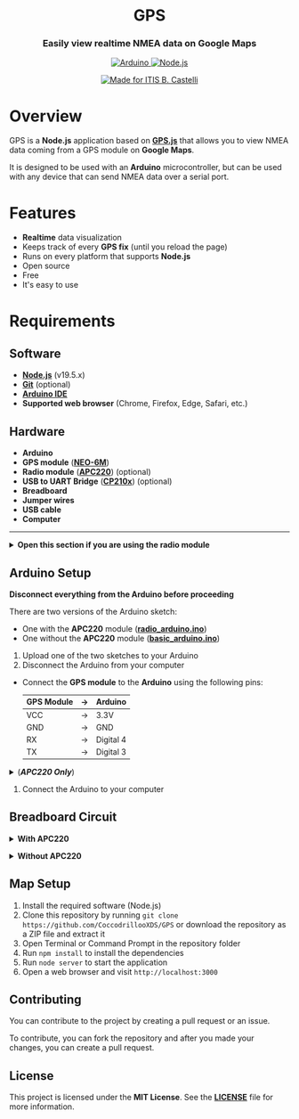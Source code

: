 <h1 align="center">GPS</h1>
<h3 align="center">Easily view realtime NMEA data on Google Maps</h2>
<p></p>
<p align="center">
<a href="https://www.arduino.cc/"><img src="https://img.shields.io/badge/Arduino-00979D?style=for-the-badge&logo=Arduino&logoColor=white" alt="Arduino">
<a href="https://nodejs.org"><img src="https://img.shields.io/badge/Node.js-43853D?style=for-the-badge&logo=node.js&logoColor=white" alt="Node.js">
</a></p>
<p align="center">
<a href="https://www.iiscastelli.edu.it/Pager.aspx?Page=mainpage"><img src="https://img.shields.io/badge/Made_For-ITIS_B._Castelli-blue?style=for-the-badge" alt="Made for ITIS B. Castelli"></a>

# Overview
GPS is a **Node.js** application based on **[GPS.js](https://github.com/infusion/GPS.js)** that allows you to view NMEA data coming from a GPS module on **Google Maps**. 

It is designed to be used with an **Arduino** microcontroller, but can be used with any device that can send NMEA data over a serial port.

# Features
- **Realtime** data visualization
- Keeps track of every **GPS fix** (until you reload the page)
- Runs on every platform that supports **Node.js**
- Open source
- Free
- It's easy to use

# Requirements
## Software
- **[Node.js](https://nodejs.org)** (v19.5.x)
- **[Git](https://git-scm.com/)** (optional)
- **[Arduino IDE](https://www.arduino.cc/en/software)**
- **Supported web browser** (Chrome, Firefox, Edge, Safari, etc.)

## Hardware
- **Arduino**
- **GPS module** (**[NEO-6M](https://amzn.eu/d/0F55El5)**)
- **Radio module** (**[APC220](https://www.dfrobot.com/product-57.html)**) (optional)
- **USB to UART Bridge** (**[CP210x](https://www.aliexpress.com/item/32505898388.html)**) (optional)
- **Breadboard**
- **Jumper wires**
- **USB cable**
- **Computer**

----

<details><summary><strong>Open this section if you are using the radio module</strong></summary>

## APC220 Setup
**Disconnect the APC220 from the Arduino before proceeding.**
1. Upload the **[apc220Cfg.ino](arduino/apc220Cfg/apc220Cfg.ino)** sketch to your Arduino
2. Disconnect the Arduino from your computer
3. Connect the APC220 to the Arduino to the GND, 13, 12, 11, 10, 9 and 8 pins 
4. Connect the Arduino to your computer
5. Open the **Serial Monitor**
6. Type `m` and press **Enter**
   - It should bring up a menu like this:

    ![APC220 Menu](images/apc220Cfg.jpg)

7. Follow the 'Write example' instruction and if you want, change the frequency
   - Save the frequency you chose (you will need it to configure the other APC220 module) 
8. Disconnect the Arduino from your computer
9.  Disconnect the APC220 from the Arduino and connect the other APC220 module to the Arduino
10.  Reconnect the Arduino to your computer
11.  Repeat steps 6 and 7

## Installing the CP210x Drivers
To receive data from the APC220 module, you can use another Arduino with the APC220 module connected to it or you can use an **UART to USB bridge**.
This project is designed to work with **CP210x**.

* Visit the **[Silicon Labs website](https://www.silabs.com/developers/usb-to-uart-bridge-vcp-drivers?tab=downloads)**
* If you are using **Windows**, download the driver with the name `CP210x Windows Drivers`

    ![CP210x Drivers](images/cp210x_page.jpg)

* Extract all the files from the ZIP file in a folder
* Run the `CP210xVCPInstaller_x64.exe` file and follow the instructions to install the driver

---

</details>

## Arduino Setup
**Disconnect everything from the Arduino before proceeding**

There are two versions of the Arduino sketch:
* One with the **APC220** module (**[radio_arduino.ino](arduino/radio_arduino/radio_arduino.ino)**)
* One without the **APC220** module (**[basic_arduino.ino](arduino/basic_arduino/basic_arduino.ino)**)


1. Upload one of the two sketches to your Arduino
2. Disconnect the Arduino from your computer
* Connect the **GPS module** to the **Arduino** using the following pins:

    | GPS Module | -> | Arduino   |
    |------------|----|-----------|
    | VCC        | -> | 3.3V      |
    | GND        | -> | GND       |
    | RX         | -> | Digital 4 |
    | TX         | -> | Digital 3 |

<details><summary>(<strong><em>APC220 Only</em></strong>)</summary>

* Connect the **APC220** module to the **Arduino** on the GND, 13, 12, 11, 10, 9 and 8 pins

</details><p></p>

1. Connect the Arduino to your computer

## Breadboard Circuit
<details><summary><strong>With APC220</strong></summary>

![Breadboard Circuit](images/breadboard_apc220.png)

</details><p></p>
<details><summary><strong>Without APC220</strong></summary>

![Breadboard Circuit](images/breadboard.png)

</details><p></p>

## Map Setup
1. Install the required software (Node.js)
2. Clone this repository by running `git clone https://github.com/CoccodrillooXDS/GPS` or download the repository as a ZIP file and extract it
3. Open Terminal or Command Prompt in the repository folder
4. Run `npm install` to install the dependencies
5. Run `node server` to start the application
6. Open a web browser and visit `http://localhost:3000`

## Contributing
You can contribute to the project by creating a pull request or an issue.

To contribute, you can fork the repository and after you made your changes, you can create a pull request.

## License
This project is licensed under the **MIT License**. See the **[LICENSE](LICENSE)** file for more information.